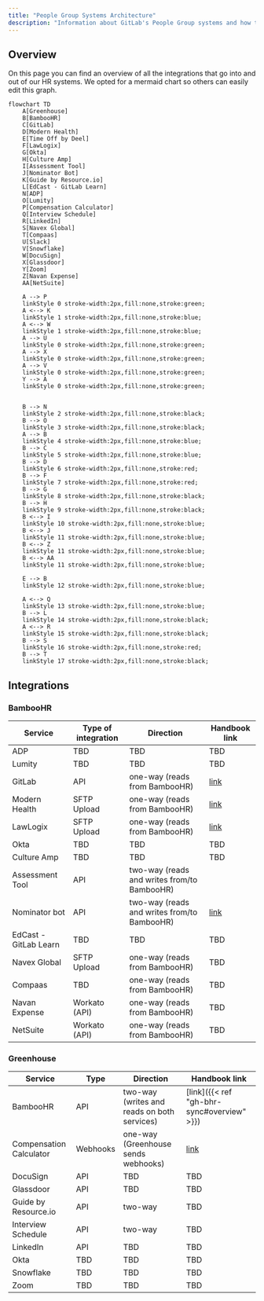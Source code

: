 ```yaml
---
title: "People Group Systems Architecture"
description: "Information about GitLab's People Group systems and how they are all linked together."
---
```


## Overview

On this page you can find an overview of all the integrations that go into and out of our HR systems. We opted for a mermaid chart so others can easily edit this graph.

```mermaid
flowchart TD
    A[Greenhouse]
    B[BambooHR]
    C[GitLab]
    D[Modern Health]
    E[Time Off by Deel]
    F[LawLogix]
    G[Okta]
    H[Culture Amp]
    I[Assessment Tool]
    J[Nominator Bot]
    K[Guide by Resource.io]
    L[EdCast - GitLab Learn]
    N[ADP]
    O[Lumity]
    P[Compensation Calculator]
    Q[Interview Schedule]
    R[LinkedIn]
    S[Navex Global]
    T[Compaas]
    U[Slack]
    V[Snowflake]
    W[DocuSign]
    X[Glassdoor]
    Y[Zoom]
    Z[Navan Expense]
    AA[NetSuite]

    A --> P
    linkStyle 0 stroke-width:2px,fill:none,stroke:green;
    A <--> K
    linkStyle 1 stroke-width:2px,fill:none,stroke:blue;
    A <--> W
    linkStyle 1 stroke-width:2px,fill:none,stroke:blue;
    A --> U
    linkStyle 0 stroke-width:2px,fill:none,stroke:green;
    A --> X
    linkStyle 0 stroke-width:2px,fill:none,stroke:green;
    A --> V
    linkStyle 0 stroke-width:2px,fill:none,stroke:green;
    Y --> A
    linkStyle 0 stroke-width:2px,fill:none,stroke:green;


    B --> N
    linkStyle 2 stroke-width:2px,fill:none,stroke:black;
    B --> O
    linkStyle 3 stroke-width:2px,fill:none,stroke:black;
    A --> B
    linkStyle 4 stroke-width:2px,fill:none,stroke:blue;
    B --> C
    linkStyle 5 stroke-width:2px,fill:none,stroke:blue;
    B --> D
    linkStyle 6 stroke-width:2px,fill:none,stroke:red;
    B --> F
    linkStyle 7 stroke-width:2px,fill:none,stroke:red;
    B --> G
    linkStyle 8 stroke-width:2px,fill:none,stroke:black;
    B --> H
    linkStyle 9 stroke-width:2px,fill:none,stroke:black;
    B <--> I
    linkStyle 10 stroke-width:2px,fill:none,stroke:blue;
    B <--> J
    linkStyle 11 stroke-width:2px,fill:none,stroke:blue;
    B <--> Z
    linkStyle 11 stroke-width:2px,fill:none,stroke:blue;
    B <--> AA
    linkStyle 11 stroke-width:2px,fill:none,stroke:blue;

    E --> B
    linkStyle 12 stroke-width:2px,fill:none,stroke:blue;

    A <--> Q
    linkStyle 13 stroke-width:2px,fill:none,stroke:blue;
    B --> L
    linkStyle 14 stroke-width:2px,fill:none,stroke:black;
    A <--> R
    linkStyle 15 stroke-width:2px,fill:none,stroke:black;
    B --> S
    linkStyle 16 stroke-width:2px,fill:none,stroke:red;
    B --> T
    linkStyle 17 stroke-width:2px,fill:none,stroke:black;
```

## Integrations

### BambooHR

| Service | Type of integration | Direction | Handbook link |
| ------ | ------ | -----|----------------------|
| ADP | TBD | TBD |TBD |
| Lumity | TBD | TBD | TBD |
| GitLab | API | one-way (reads from BambooHR) | [link](/handbook/people-group/engineering/employment-issues) |
| Modern Health | SFTP Upload | one-way (reads from BambooHR) | [link](/handbook/people-group/engineering/miscellaneous#team-members-to-modern-health) |
| LawLogix | SFTP Upload | one-way (reads from BambooHR) |[link](/handbook/people-group/engineering/miscellaneous#team-members-to-lawlogix-i9) |
| Okta | TBD | TBD |TBD |
| Culture Amp | TBD | TBD |TBD |
| Assessment Tool | API |  two-way (reads and writes from/to BambooHR) | |
| Nominator bot | API | two-way (reads and writes from/to BambooHR) |[link](/handbook/people-group/engineering/slack-integrations#nominator) |
| EdCast - GitLab Learn | TBD | TBD |TBD |
| Navex Global| SFTP Upload | one-way (reads from BambooHR) |TBD |
| Compaas | TBD | one-way (reads from BambooHR) |TBD |
| Navan Expense | Workato (API) | one-way (reads from BambooHR) | TBD |
| NetSuite | Workato (API) | one-way (reads from BambooHR) | TBD |

### Greenhouse

| Service | Type | Direction | Handbook link |
| ------ | ------ | ---------|------------------|
| BambooHR | API | two-way (writes and reads on both services) | [link]({{< ref "gh-bhr-sync#overview" >}}) |
| Compensation Calculator | Webhooks | one-way (Greenhouse sends webhooks)| [link](https://gitlab.com/gitlab-com/people-group/peopleops-eng/compensation-calculator/#access-to-compensation-calculator) |
| DocuSign | API | TBD | TBD |
| Glassdoor | API | TBD | TBD |
| Guide by Resource.io | API | two-way | TBD |
| Interview Schedule | API | two-way | TBD |
| LinkedIn | API | TBD | TBD |
| Okta | TBD | TBD | TBD |
| Snowflake | TBD | TBD | TBD |
| Zoom | TBD | TBD | TBD |
